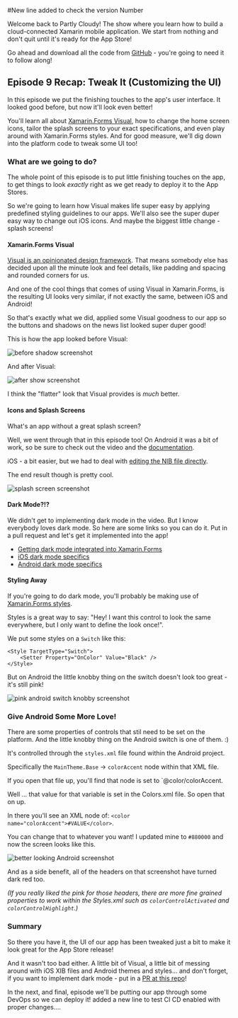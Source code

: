 #New line added to check the version Number


Welcome back to Partly Cloudy! The show where you learn how to build a cloud-connected Xamarin mobile application. We start from nothing and don't quit until it's ready for the App Store!

Go ahead and download all the code from [GitHub](https://github.com/codemillmatt/partly-newsy-s1e9) - you're going to need it to follow along!

## Episode 9 Recap: Tweak It (Customizing the UI)

In this episode we put the finishing touches to the app's user interface. It looked good before, but now it'll look even better!

You'll learn all about [Xamarin.Forms Visual](https://docs.microsoft.com/xamarin/xamarin-forms/user-interface/visual/material-visual?WT.mc_id=partlycloudy-github-masoucou), how to change the home screen icons, tailor the splash screens to your exact specifications, and even play around with Xamarin.Forms styles. And for good measure, we'll dig down into the platform code to tweak some UI too!

### What are we going to do?

The whole point of this episode is to put little finishing touches on the app, to get things to look _exactly_ right as we get ready to deploy it to the App Stores.

So we're going to learn how Visual makes life super easy by applying predefined styling guidelines to our apps. We'll also see the super duper easy way to change out iOS icons. And maybe the biggest little change - splash screens!

#### Xamarin.Forms Visual

[Visual is an opinionated design framework](https://docs.microsoft.com/xamarin/android/user-interface/material-theme?WT.mc_id=partlycloudy-github-masoucou). That means somebody else has decided upon all the minute look and feel details, like padding and spacing and rounded corners for us.

And one of the cool things that comes of using Visual in Xamarin.Forms, is the resulting UI looks very similar, if not exactly the same, between iOS and Android!

So that's exactly what we did, applied some Visual goodness to our app so the buttons and shadows on the news list looked super duper good!

This is how the app looked before Visual:

![before shadow screenshot](https://res.cloudinary.com/code-mill-technologies-inc/image/upload/c_scale,e_shadow:40,h_800/v1583349462/Simulator_Screen_Shot_-_iPhone_11_-_2020-03-04_at_11.15.43_chppnp.png)

And after Visual:

![after show screenshot](https://res.cloudinary.com/code-mill-technologies-inc/image/upload/c_scale,e_shadow:40,h_800/v1583349462/Simulator_Screen_Shot_-_iPhone_11_-_2020-03-04_at_11.15.49_ansvq5.png)

I think the "flatter" look that Visual provides is _much_ better.

#### Icons and Splash Screens

What's an app without a great splash screen?

Well, we went through that in this episode too! On Android it was a bit of work, so be sure to check out the video and the [documentation](https://docs.microsoft.com/xamarin/android/user-interface/splash-screen?WT.mc_id=partlycloudy-github-masoucou).

iOS - a bit easier, but we had to deal with [editing the NIB file directly](https://docs.microsoft.com/xamarin/ios/user-interface/storyboards?WT.mc_id=partlycloudy-github-masoucou).

The end result though is pretty cool.

![splash screen screenshot](https://res.cloudinary.com/code-mill-technologies-inc/image/upload/c_scale,e_shadow:40,h_800/v1583349462/Simulator_Screen_Shot_-_iPhone_11_-_2020-03-04_at_11.14.44_dwcnah.png)

#### Dark Mode?!?

We didn't get to implementing dark mode in the video. But I know everybody loves dark mode. So here are some links so you can do it. Put in a pull request and let's get it implemented into the app!

* [Getting dark mode integrated into Xamarin.Forms](https://devblogs.microsoft.com/xamarin/modernizing-ios-apps-dark-mode-xamarin/?WT.mc_id=partlycloudy-github-masoucou)
* [iOS dark mode specifics](https://docs.microsoft.com/xamarin/ios/platform/ios13/dark-mode?WT.mc_id=partlycloudy-github-masoucou)
* [Android dark mode specifics](https://docs.microsoft.com/xamarin/android/platform/android-10?WT.mc_id=partlycloudy-github-masoucou#enhance-your-app-with-android-10-features-and-apis)

#### Styling Away

If you're going to do dark mode, you'll probably be making use of [Xamarin.Forms styles](https://docs.microsoft.com/xamarin/get-started/quickstarts/styling?WT.mc_id=partlycloudy-github-masoucou).

Styles is a great way to say: "Hey! I want this control to look the same everywhere, but I only want to define the look once!".

We put some styles on a `Switch` like this: 

```language-xaml
<Style TargetType="Switch">
    <Setter Property="OnColor" Value="Black" />
</Style>
````

But on Android the little knobby thing on the switch doesn't look too great - it's still pink!

![pink android switch knobby screenshot](https://res.cloudinary.com/code-mill-technologies-inc/image/upload/c_scale,e_shadow:40,h_800/v1583351069/Screenshot_1583350235_x4ey8c.png)

### Give Android Some More Love!

There are some properties of controls that stil need to be set on the platform. And the little knobby thing on the Android switch is one of them. :) 

It's controlled through the `styles.xml` file found within the Android project.

Specifically the `MainTheme.Base` -> `colorAccent` node within that XML file.

If you open that file up, you'll find that node is set to `@color/colorAccent.

Well ... that value for that variable is set in the Colors.xml file. So open that on up.

In there you'll see an XML node of: `<color name="colorAccent">#VALUE</color>`.

You can change that to whatever you want! I updated mine to `#880000` and now the screen looks like this.

![better looking Android screenshot](https://res.cloudinary.com/code-mill-technologies-inc/image/upload/c_scale,e_shadow:40,h_800/v1583351069/Screenshot_1583350695_yxxar2.png)

And as a side benefit, all of the headers on that screenshot have turned dark red too. 

*(If you really liked the pink for those headers, there are more fine grained properties to work within the Styles.xml such as `colorControlActivated` and `colorControlHighlight`.)*

### Summary

So there you have it, the UI of our app has been tweaked just a bit to make it look great for the App Store release!

And it wasn't too bad either. A little bit of Visual, a little bit of messing around with iOS XIB files and Android themes and styles... and don't forget, if you want to implement dark mode - put in a [PR at this repo](https://github.com/codemillmatt/partly-newsy-s1e9)!

In the next, and final, episode we'll be putting our app through some DevOps so we can deploy it!
added a new line to test CI
CD enabled with proper changes....
